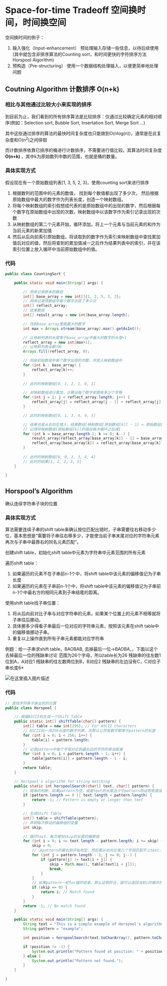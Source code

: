 # Space-for-time Tradeoff 空间换时间，时间换空间

空间换时间的例子：

1. 输入强化（Input-enhancement）
   预处理输入存储一些信息，以待后续使用 (其中就包含非排序算法的Counting sort，和时间更快的字符排序方法Horspool Algorithm)
2. 预构造（Pre-structuring）
   使用一个数据结构处理输入，以便更简单地处理问题

## Coutning Algorithm 计数排序 O(n+k)

### 相比与其他通过比较大小来实现的排序

到目前为止，我们看到的所有排序算法是比较排序：仅通过比较确定元素的相对顺序(例如：Selection sort, Bubble Sort, Insertation Sort, Merge Sort ...)

其中这些通过排序的算法的最快时间复杂度也只能做到O(nlog(n))，通常是在此复杂度和O(n<sup>2</sup>)之间徘徊

而计数排序依靠已排序的桶进行计数排序，不需要进行值比较。其算法时间复杂度**O(n+k)** ，其中k为原始数列中数的范围，也就是桶的数量。

### 具体实现方式

假设现在有一个原始数组列表[1, 3, 5, 2, 3]，使用counting sort来进行排序

1. 根据数列的范围中的元素的数值， 找到每个数值都出现了多少次， 然后根据原始数组中最大的数字作为列表长度，创造一个映射数组。
2. 将每个映射数组的索引假想成代表的是原始数组中的出现的数字，然后根据每个数字在原始数组中出现的次数，映射数组中以该数字作为索引记录出现的次数
3. 从映射数组的第二个元素开始，循环添加，将上一个元素与当前元素的和作为当前元素的新累加值
4. 然后从后向前索引原始数组，将读取到的数字作为索引来映射数组中查找累加值后对应的值，然后将查到的累加值减一之后作为结果列表中的索引，并在该索引位置上放入循环中当前原始数组中的值。

### 代码

```java
public class CountingSort {

    public static void main(String[] args) {

        // 用来记录原本的数组
        int[] base_array = new int[]{1, 2, 5, 3, 2};
        // 用来记录原数组中每个数字出现了多少次
        int[] reflect_array;
        // 结果数组
        int[] result_array = new int[base_array.length];

        // 找到base_array里面最大的数字
        int max = Arrays.stream(base_array).max().getAsInt();

        // 让映射列表的长度等于base_array中最大的数字的长度+1
        reflect_array = new int[max+1];
        // 让映射列表全都为0
        Arrays.fill(reflect_array, 0);

        // 同级初始数组中每个数字出现的次数，并放入映射数组中
        for (int k : base_array) {
            reflect_array[k]++;
        }
        
        // 此时的映射数组[0, 1, 2, 1, 0, 1]

        // 对映射数组进行累加，计算出每个数字前面有多少个空格
        for (int j = 1; j < reflect_array.length; j++) {
            reflect_array[j] = reflect_array[j - 1] + reflect_array[j];
        }

        // 此时的映射数组[0, 1, 3, 4, 4, 5]

        // 结果也是从右向左填入，结果数组[映射数组[原始数组[k]] - 1] = 原始数组[k]
        // 记得将映射数组[原始数组[k]]的值在每次循环之后减1
        for (int k = base_array.length-1; k >= 0; k--) {
            result_array[reflect_array[base_array[k]] - 1] = base_array[k];
            reflect_array[base_array[k]] = reflect_array[base_array[k]] - 1;
        }
        
        // 此时的映射数组[0, 0, 1, 3, 4, 4]
        // 此时的结果[1, 2, 2, 3, 5]
    }
    
}
```

## Horspool’s Algorithm

确认连续字符串子块的位置

### 具体实现方式

算法需要连续子串的shift table来确认按位匹配出错时，子串需要往右移动多少位，基本思想是“需要将子串往右移多少，才能使当前子串末尾对应的字符串元素再次与子串中最靠右的同名元素匹配”。

创建shift table，初始化shift table中元素为字符串中元素范围的所有元素

遍历shift table：

1. 如果遍历的元素不在子串前n-1个中，将shift table中该元素的偏移值记为子串长度
2. 如果遍历的元素在子串前n-1个中，将shift table中该元素的偏移值记为子串前n-1个中最右方的相同元素到子串结尾的距离。

使用shift table找子串位置：

1. 将从后向前对比子串与对应字符串的元素，如果某个位置上的元素不相等就将子串往后挪动。
2. 具体挪多少得看子串最后一位对应的字符串元素，按照该元素在shift table中的偏移值挪动子串。
3. 重复以上操作直到所有子串元素都能对应字符串

例题：给一子串求shift table，BAOBAB, 去掉最后一位→BAOBA_，下面以这个去掉最后一位的残缺串讨论
范围为26个字母，所以table长为26
残缺串的往左数1位到A，A对应1
残缺串的往左数两位到B，B对应2
残缺串的左边没有C，C对应子串长度6*

![在这里插入图片描述](https://img-blog.csdnimg.cn/2021060114580011.png?x-oss-process=image/watermark,type_ZmFuZ3poZW5naGVpdGk,shadow_10,text_aHR0cHM6Ly9ibG9nLmNzZG4ubmV0L3Nhbm11c2VuX3d1,size_16,color_FFFFFF,t_70)

### 代码

```java
// 查找字符串子串出现的位置
public class Horspool {

    // 根据ASCII码生成一个Shift Table
    public static int[] shiftTable(char[] pattern) {
        int[] table = new int[256]; // For ASCII characters
        // ASCII码一共256长度的数字列表，先默认让所有数字都等于pattern的长度
        for (int i = 0; i < 256; i++) {
            table[i] = pattern.length;
        }
        // 记录pattern中每个字母对应到最右边的字符的移动距离
        for (int i = 0; i < pattern.length - 1; i++) {
            table[pattern[i]] = pattern.length - 1 - i;
        }
        return table;
    }

    // Horspool's algorithm for string matching
    public static int horspoolSearch(char[] text, char[] pattern) {
        // 简单的判断，如果pattern为空，或者text的长度远少于pattern则证明有错误
        if (pattern.length == 0 || text.length < pattern.length) {
            return -1; // Pattern is empty or longer than text
        }

        // 生成Shift Table
        int[] table = shiftTable(pattern);
        // 声明每次移动的偏移值的变量
        int skip;

        // 循环text，每次增加skip的长度的偏移值
        for (int i = 0; i <= text.length - pattern.length; i += skip) {
            skip = 0;
            // 从pattern的最右侧开始判定，然后看从右向左第几个字母匹配不上text，然后对照shift table对应偏移值向右移动
            for (int j = pattern.length - 1; j >= 0; j--) {
                if (pattern[j] != text[i + j]) {
                    skip = Math.max(1, table[text[i + j]]);
                    break;
                }
            }
            // 如果pattern一轮for循环结束，那么证明符合，就可以返回当前i的循环的值
            if (skip == 0) {
                return i; // Match found
            }
        }
        return -1; // No match found
    }

    public static void main(String[] args) {
        String text = "This is a simple example of Horspool's algorithm.";
        String pattern = "example";

        int position = horspoolSearch(text.toCharArray(), pattern.toCharArray());

        if (position != -1) {
            System.out.println("Pattern found at position: " + position);
        } else {
            System.out.println("Pattern not found.");
        }
    }

}
```


